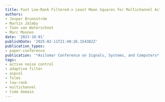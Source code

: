 ```yaml
---
title: Fast Low-Rank Filtered-x Least Mean Squares for Multichannel Active Noise Control
authors:
- Jesper Brunnström
- Martin Jälmby
- Toon van Waterschoot
- Marc Moonen
date: '2023-10-01'
publishDate: '2025-02-11T21:40:26.154382Z'
publication_types:
- paper-conference
publication: '*Asilomar Conference on Signals, Systems, and Computers*'
tags:
- active noise control
- adaptive filter
- aspcol
- fxlms
- low-rank
- multichannel
- time domain
---
```

